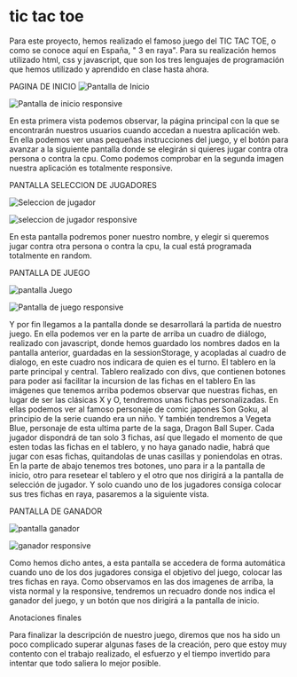 # tic tac toe

Para este proyecto, hemos realizado el famoso juego del TIC TAC TOE, o como se conoce aquí en España, " 3 en raya". Para su realización hemos utilizado html, css y javascript, que son los tres lenguajes de programación que hemos utilizado y aprendido en clase hasta ahora.

PAGINA DE INICIO
![Pantalla de Inicio](https://user-images.githubusercontent.com/109297564/195949336-1d0b49f1-2a0b-4585-890f-e9ec801110ea.jpg)

![Pantalla de inicio responsive](https://user-images.githubusercontent.com/109297564/195950460-dd3f5491-c048-4c74-8611-cb13d32d39cf.jpg)



En esta primera vista podemos observar, la página principal con la que se encontrarán nuestros usuarios cuando accedan a nuestra aplicación web. En ella podemos ver unas pequeñas instrucciones del juego, y el botón para avanzar a la siguiente pantalla donde se elegirán si quieres jugar contra otra persona o contra la cpu.
Como podemos comprobar en la segunda imagen nuestra aplicación es totalmente responsive.

PANTALLA SELECCION DE JUGADORES


![Seleccion de jugador](https://user-images.githubusercontent.com/109297564/195950611-cf2dbd1b-795d-455d-add9-f428d6781276.jpg)


![seleccion de jugador responsive](https://user-images.githubusercontent.com/109297564/195952478-da0c023a-aea9-4945-9cfd-2c0be2f7df0e.jpg)



En esta pantalla podremos poner nuestro nombre, y elegir si queremos jugar contra otra persona o contra la cpu, la cual está programada totalmente en random.

PANTALLA DE JUEGO


![pantalla Juego](https://user-images.githubusercontent.com/109297564/195950720-0a14b270-1004-463b-a24a-ff81988e7954.jpg)


![Pantalla de juego responsive](https://user-images.githubusercontent.com/109297564/195950733-9c8dbac9-51a6-42de-a2f5-a7a893e74d8e.jpg)


Y por fin llegamos a la pantalla donde se desarrollará la partida de nuestro juego. 
En ella podemos ver en la parte de arriba un cuadro de diálogo, realizado con javascript, donde hemos guardado los nombres dados en la pantalla anterior, guardadas en la sessionStorage, y acopladas al cuadro de dialogo, en este cuadro nos indicara de quien es el turno. 
El tablero en la parte principal y central. Tablero realizado con divs, que contienen botones para poder asi facilitar la incursion de las fichas en el tablero
En las imágenes que tenemos arriba podemos observar que nuestras fichas, en lugar de ser las clásicas X y O, tendremos unas fichas personalizadas. En ellas podemos ver al famoso personaje de comic japones Son Goku, al principio de la serie cuando era un niño. Y también tendremos a Vegeta Blue, personaje de esta ultima parte de la saga, Dragon Ball Super.
Cada jugador dispondrá de tan solo 3 fichas, así que llegado el momento de que esten todas las fichas en el tablero, y no haya ganado nadie, habrá que jugar con esas fichas, quitandolas de unas casillas y poniendolas en otras.
En la parte de abajo tenemos tres botones, uno para ir a la pantalla de inicio, otro para resetear el tablero y el otro que nos dirigirá a la pantalla de selección de jugador.
Y solo cuando uno de los jugadores consiga colocar sus tres fichas en raya, pasaremos a la siguiente vista.

PANTALLA DE GANADOR

![pantalla ganador](https://user-images.githubusercontent.com/109297564/195952019-16e22113-8805-44b1-a816-698688dd11ca.jpg)

![ganador responsive](https://user-images.githubusercontent.com/109297564/195952039-97dae3e4-3884-4f2a-8d67-dd0003145125.jpg)

Como hemos dicho antes, a esta pantalla se accedera de forma automática cuando uno de los dos jugadores consiga el objetivo del juego, colocar las tres fichas en raya.
Como observamos en las dos imagenes de arriba, la vista normal y la responsive, tendremos un recuadro donde nos indica el ganador del juego, y un botón que nos dirigirá a la pantalla de inicio.

Anotaciones finales

Para finalizar la descripción de nuestro juego, diremos que nos ha sido un poco complicado superar algunas fases de la creación, pero que estoy muy contento con el trabajo realizado, el esfuerzo y el tiempo invertido para intentar que todo saliera lo mejor posible.





